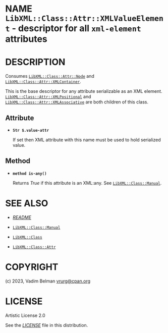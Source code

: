 NAME `LibXML::Class::Attr::XMLValueElement` - descriptor for all `xml-element` attributes
=========================================================================================

DESCRIPTION
===========

Consumes [`LibXML::Class::Attr::Node`](Node.md) and [`LibXML::Class::Attr::XMLContainer`](XMLContainer.md).

This is the base descriptor for any attribute serializable as an XML element. [`LibXML::Class::Attr::XMLPositional`](XMLPositional.md) and [`LibXML::Class::Attr::XMLAssociative`](XMLAssociative.md) are both children of this class.

Attribute
---------

  * **`Str $.value-attr`**

    If set then XML attribute with this name must be used to hold serialized value.

Method
------

  * **`method is-any()`**

    Returns *True* if this attribute is an XML:any. See [`LibXML::Class::Manual`](../Manual.md).

SEE ALSO
========

  * [*README*](../../../../README.md)

  * [`LibXML::Class::Manual`](Class/Manual.md)

  * [`LibXML::Class`](../Class.md)

  * [`LibXML::Class::Attr`](../Attr.md)

COPYRIGHT
=========

(c) 2023, Vadim Belman <vrurg@cpan.org>

LICENSE
=======

Artistic License 2.0

See the [*LICENSE*](../../../../LICENSE) file in this distribution.

